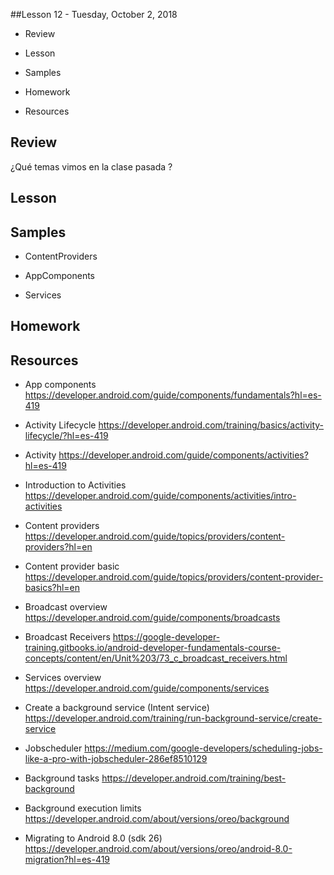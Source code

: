 ##Lesson 12 - Tuesday, October 2, 2018 

- Review

- Lesson

- Samples

- Homework

- Resources

## Review

¿Qué temas vimos en la clase pasada ?

## Lesson

## Samples

- ContentProviders

- AppComponents

- Services

## Homework

## Resources

- App components https://developer.android.com/guide/components/fundamentals?hl=es-419

- Activity Lifecycle https://developer.android.com/training/basics/activity-lifecycle/?hl=es-419

- Activity https://developer.android.com/guide/components/activities?hl=es-419

- Introduction to Activities https://developer.android.com/guide/components/activities/intro-activities

- Content providers https://developer.android.com/guide/topics/providers/content-providers?hl=en

- Content provider basic https://developer.android.com/guide/topics/providers/content-provider-basics?hl=en

- Broadcast overview https://developer.android.com/guide/components/broadcasts

- Broadcast Receivers https://google-developer-training.gitbooks.io/android-developer-fundamentals-course-concepts/content/en/Unit%203/73_c_broadcast_receivers.html

- Services overview https://developer.android.com/guide/components/services

- Create a background service (Intent service) https://developer.android.com/training/run-background-service/create-service

- Jobscheduler https://medium.com/google-developers/scheduling-jobs-like-a-pro-with-jobscheduler-286ef8510129

- Background tasks https://developer.android.com/training/best-background

- Background execution limits https://developer.android.com/about/versions/oreo/background

- Migrating to Android 8.0 (sdk 26) https://developer.android.com/about/versions/oreo/android-8.0-migration?hl=es-419



